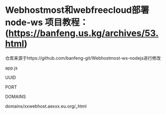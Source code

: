 # Webhostmost和webfreecloud部署 node-ws 项目教程： (https://banfeng.us.kg/archives/53.html)
仓库来源于https://github.com/banfeng-git/Webhostmost-ws-nodejs进行修改


app.js


UUID


PORT


DOMAINS

domains/xxwebhost.aexxx.eu.org/_html
